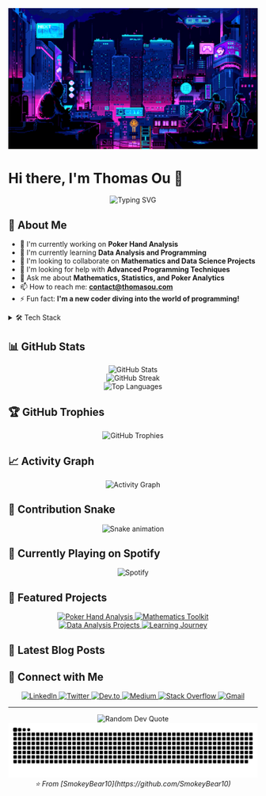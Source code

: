 <div align="center">
  <img src="Pixel.gif" alt="Pixel GIF" />
</div>

# Hi there, I'm Thomas Ou 👋

<div align="center">
  <img src="https://readme-typing-svg.herokuapp.com?font=Fira+Code&pause=1000&color=36BCF7&center=true&vCenter=true&width=435&lines=Mathematics+Student;Poker+Hand+Analysis+Developer;New+Coder;Always+Learning+New+Things;Welcome+to+my+GitHub!" alt="Typing SVG" />
</div>



## 🚀 About Me

- 🔭 I'm currently working on **Poker Hand Analysis**
- 🌱 I'm currently learning **Data Analysis and Programming**
- 👯 I'm looking to collaborate on **Mathematics and Data Science Projects**
- 🤔 I'm looking for help with **Advanced Programming Techniques**
- 💬 Ask me about **Mathematics, Statistics, and Poker Analytics**
- 📫 How to reach me: **contact@thomasou.com**
- ⚡ Fun fact: **I'm a new coder diving into the world of programming!**

<details>
<summary>🛠️ Tech Stack</summary>

### Languages
<div align="center">
  <img src="https://img.shields.io/badge/Python-3776AB?style=for-the-badge&logo=python&logoColor=white" alt="Python" />
  <img src="https://img.shields.io/badge/JavaScript-F7DF1E?style=for-the-badge&logo=javascript&logoColor=black" alt="JavaScript" />
  <img src="https://img.shields.io/badge/TypeScript-007ACC?style=for-the-badge&logo=typescript&logoColor=white" alt="TypeScript" />
  <img src="https://img.shields.io/badge/Java-ED8B00?style=for-the-badge&logo=openjdk&logoColor=white" alt="Java" />
  <img src="https://img.shields.io/badge/C++-00599C?style=for-the-badge&logo=c%2B%2B&logoColor=white" alt="C++" />
  <img src="https://img.shields.io/badge/Go-00ADD8?style=for-the-badge&logo=go&logoColor=white" alt="Go" />
  <img src="https://img.shields.io/badge/Rust-000000?style=for-the-badge&logo=rust&logoColor=white" alt="Rust" />
</div>

### Frontend
<div align="center">
  <img src="https://img.shields.io/badge/React-20232A?style=for-the-badge&logo=react&logoColor=61DAFB" alt="React" />
  <img src="https://img.shields.io/badge/Vue.js-35495E?style=for-the-badge&logo=vue.js&logoColor=4FC08D" alt="Vue.js" />
  <img src="https://img.shields.io/badge/Angular-DD0031?style=for-the-badge&logo=angular&logoColor=white" alt="Angular" />
  <img src="https://img.shields.io/badge/Next.js-000000?style=for-the-badge&logo=next.js&logoColor=white" alt="Next.js" />
  <img src="https://img.shields.io/badge/Svelte-4A4A55?style=for-the-badge&logo=svelte&logoColor=FF3E00" alt="Svelte" />
  <img src="https://img.shields.io/badge/HTML5-E34F26?style=for-the-badge&logo=html5&logoColor=white" alt="HTML5" />
  <img src="https://img.shields.io/badge/CSS3-1572B6?style=for-the-badge&logo=css3&logoColor=white" alt="CSS3" />
  <img src="https://img.shields.io/badge/Tailwind_CSS-38B2AC?style=for-the-badge&logo=tailwind-css&logoColor=white" alt="Tailwind CSS" />
</div>

### Backend
<div align="center">
  <img src="https://img.shields.io/badge/Node.js-43853D?style=for-the-badge&logo=node.js&logoColor=white" alt="Node.js" />
  <img src="https://img.shields.io/badge/Express.js-404D59?style=for-the-badge" alt="Express.js" />
  <img src="https://img.shields.io/badge/Django-092E20?style=for-the-badge&logo=django&logoColor=white" alt="Django" />
  <img src="https://img.shields.io/badge/FastAPI-005571?style=for-the-badge&logo=fastapi" alt="FastAPI" />
  <img src="https://img.shields.io/badge/Spring-6DB33F?style=for-the-badge&logo=spring&logoColor=white" alt="Spring" />
  <img src="https://img.shields.io/badge/Flask-000000?style=for-the-badge&logo=flask&logoColor=white" alt="Flask" />
</div>

### Databases
<div align="center">
  <img src="https://img.shields.io/badge/PostgreSQL-316192?style=for-the-badge&logo=postgresql&logoColor=white" alt="PostgreSQL" />
  <img src="https://img.shields.io/badge/MongoDB-4EA94B?style=for-the-badge&logo=mongodb&logoColor=white" alt="MongoDB" />
  <img src="https://img.shields.io/badge/MySQL-00000F?style=for-the-badge&logo=mysql&logoColor=white" alt="MySQL" />
  <img src="https://img.shields.io/badge/Redis-DC382D?style=for-the-badge&logo=redis&logoColor=white" alt="Redis" />
  <img src="https://img.shields.io/badge/SQLite-07405E?style=for-the-badge&logo=sqlite&logoColor=white" alt="SQLite" />
</div>

</details>



## 📊 GitHub Stats

<div align="center">
  <img src="https://github-readme-stats.vercel.app/api?username=SmokeyBear10&theme=tokyonight&hide_border=false&include_all_commits=true&count_private=true" alt="GitHub Stats" />
</div>

<div align="center">
  <img src="https://github-readme-streak-stats.herokuapp.com/?user=SmokeyBear10&theme=tokyonight&hide_border=false" alt="GitHub Streak" />
</div>

<div align="center">
  <img src="https://github-readme-stats.vercel.app/api/top-langs/?username=SmokeyBear10&theme=tokyonight&hide_border=false&include_all_commits=true&count_private=true&layout=compact" alt="Top Languages" />
</div>

## 🏆 GitHub Trophies

<div align="center">
  <img src="https://github-profile-trophy.vercel.app/?username=SmokeyBear10&theme=tokyonight&no-frame=false&no-bg=false&margin-w=4" alt="GitHub Trophies" />
</div>

## 📈 Activity Graph

<div align="center">
  <img src="https://github-readme-activity-graph.vercel.app/graph?username=SmokeyBear10&theme=tokyo-night&bg_color=1a1b27&color=70a5fd&line=bf91f3&point=38bdae&area=true&hide_border=true" alt="Activity Graph" />
</div>

## 🐍 Contribution Snake

<div align="center">
  <img src="https://raw.githubusercontent.com/SmokeyBear10/SmokeyBear10/output/snake.svg" alt="Snake animation" />
</div>

## 🎵 Currently Playing on Spotify

<div align="center">
  <img src="https://spotify-github-profile.vercel.app/api/spotify?background_color=1a1b27&border_color=ffffff" alt="Spotify" />
</div>

## 💼 Featured Projects

<div align="center">
  <a href="https://github.com/SmokeyBear10/poker-hand-analysis">
    <img src="https://github-readme-stats.vercel.app/api/pin/?username=SmokeyBear10&repo=poker-hand-analysis&theme=tokyonight&hide_border=false" alt="Poker Hand Analysis" />
  </a>
  <a href="https://github.com/SmokeyBear10/mathematics-toolkit">
    <img src="https://github-readme-stats.vercel.app/api/pin/?username=SmokeyBear10&repo=mathematics-toolkit&theme=tokyonight&hide_border=false" alt="Mathematics Toolkit" />
  </a>
</div>

<div align="center">
  <a href="https://github.com/SmokeyBear10/data-analysis-projects">
    <img src="https://github-readme-stats.vercel.app/api/pin/?username=SmokeyBear10&repo=data-analysis-projects&theme=tokyonight&hide_border=false" alt="Data Analysis Projects" />
  </a>
  <a href="https://github.com/SmokeyBear10/learning-journey">
    <img src="https://github-readme-stats.vercel.app/api/pin/?username=SmokeyBear10&repo=learning-journey&theme=tokyonight&hide_border=false" alt="Learning Journey" />
  </a>
</div>

## 📝 Latest Blog Posts

<!-- BLOG-POST-LIST:START -->
<!-- BLOG-POST-LIST:END -->

## 🤝 Connect with Me

<div align="center">
  <a href="https://linkedin.com/in/thomas-ou" target="_blank">
    <img src="https://img.shields.io/badge/LinkedIn-0077B5?style=for-the-badge&logo=linkedin&logoColor=white" alt="LinkedIn" />
  </a>
  <a href="https://twitter.com/SmokeyBear10" target="_blank">
    <img src="https://img.shields.io/badge/Twitter-1DA1F2?style=for-the-badge&logo=twitter&logoColor=white" alt="Twitter" />
  </a>
  <a href="https://dev.to/smokeybear10" target="_blank">
    <img src="https://img.shields.io/badge/Dev.to-0A0A0A?style=for-the-badge&logo=dev.to&logoColor=white" alt="Dev.to" />
  </a>
  <a href="https://medium.com/@contact.thomasou" target="_blank">
    <img src="https://img.shields.io/badge/Medium-12100E?style=for-the-badge&logo=medium&logoColor=white" alt="Medium" />
  </a>
  <a href="https://stackoverflow.com/users/smokeybear10" target="_blank">
    <img src="https://img.shields.io/badge/Stack_Overflow-FE7A16?style=for-the-badge&logo=stack-overflow&logoColor=white" alt="Stack Overflow" />
  </a>
  <a href="mailto:contact@thomasou.com">
    <img src="https://img.shields.io/badge/Gmail-D14836?style=for-the-badge&logo=gmail&logoColor=white" alt="Gmail" />
  </a>
</div>



---

<div align="center">
  <img src="https://quotes-github-readme.vercel.app/api?type=horizontal&theme=tokyonight" alt="Random Dev Quote" />
</div>

<div align="center">
  <img src="https://raw.githubusercontent.com/Platane/snk/output/github-contribution-grid-snake.svg" alt="Snake eating contributions" />
</div>

<div align="center">
  <i>⭐️ From [SmokeyBear10](https://github.com/SmokeyBear10)</i>
</div>
